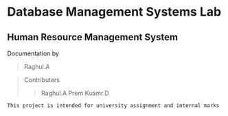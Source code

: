 # Database Management Systems Lab
## Human Resource Management System

Documentation by
> Raghul.A

> Contributers
>> Raghul.A
>> Prem Kuamr.D

` This project is intended for university assignment and internal marks `
